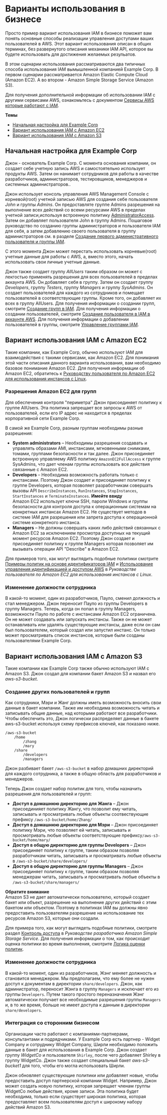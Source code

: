 # Варианты использования в бизнесе<a name="IAM_UseCases"></a>

Просто пример вариант использования IAM в бизнесе поможет вам понять основные способы реализации управления доступами ваших пользователей в AWS\. Этот вариант использования описан в общих терминах, без развернутого описания механики IAM API, которое вы будете использовать для достижения желаемых резульатов\. 

В этом сценарии использования рассматриваются два типичных способа использования IAM вымышленной компанией Example Corp\. В первом сценарии рассматривается Amazon Elastic Compute Cloud \(Amazon EC2\)\. А во втором - Amazon Simple Storage Service \(Amazon S3\)\. 

Для получения дополнительной информации об использовании IAM с другими сервисами AWS, ознакомьтесь с документом [Сервисы AWS которые работают с IAM](reference_aws-services-that-work-with-iam.md)\.

**Темы**
+ [Начальная настройка для Example Corp](#InitSetupExampleCorp_IAM)
+ [Вариант использования IAM с Amazon EC2](#UseCase_EC2)
+ [Вариант использования IAM с Amazon S3](#UseCase_S3)

## Начальная настройка для Example Corp<a name="InitSetupExampleCorp_IAM"></a>

Джон - основатель Example Corp\. С момента основания компании, он создает себе учетную запись AWS и самостоятельно использует продукты AWS\. Затем он нанимает сотрудников для работы в качестве разработчиков, администраторов, тестировщиков, менеджеров и системных администраторов.\. 

Джон использует консоль управления AWS Management Console с корневой(root) учетной записью AWS для создания себе пользователя *John* и группы *Admins*\. Он предоставляте группе Admins разрешения на выполнение всех действий со всеми ресурсами AWS в пределах учетной записи,используя встроенную политику [AdministratorAccess](https://console.aws.amazon.com/iam/home#policies/arn:aws:iam::aws:policy/AdministratorAccess)\. Затем он добавляет пользователя John в группу Admins\. Пошаговое руководство по созданию группы администраторов и пользователя IAM для себя, а затем добавлению своего пользователя в группу администраторов см. в разделе [Создание первого административного пользователя и группы IAM](getting-started_create-admin-group.md)\. 

С этого момента Джон может перестать использовать корневые(root) учетные данные для работы с AWS, а, вместо этого, начать использовать свои личные учетные данные\.

Джон также создает группу *AllUsers* таким образом он может с лекгостью применять разрешения для всех пользователей в пределах аккаунта AWS\. Он добавляет себя в группу\. Затем он создает группу *Developers*, группу *Testers*, группу *Managers* и группу *SysAdmins*\. Он создает пользователей для каждого из сотрудников и помещает пользователей в соответствующие группы\. Кроме того, он добавляет их всех в группу AllUsers\. Для получения информации о создании групп, смотрите [Создание групп в IAM](id_groups_create.md)\. Для получения информации о создании пользователей, смотрите [Создание пользователя в IAM в аккаунте AWS](id_users_create.md)\. Для получения информации о добавлении пользователей в группы, смотрите [Управление группами IAM](id_groups_manage.md)\. 

## Вариант использования IAM с Amazon EC2<a name="UseCase_EC2"></a>

Такие компании, как Example Corp, обычно используют IAM для взаимодействия с такими сервисами, как Amazon EC2\. Для понимания этой части описания данного варианта использования, вам необходимо базовое понимание Amazon EC2\. Для получения информации об Amazon EC2, обратитесь к [Руководству пользователя по Amazon EC2 для использования инстансов с Linux](https://docs.aws.amazon.com/AWSEC2/latest/UserGuide/)\.

### Разрешения Amazon EC2 для групп<a name="EC2_PermissionsGroups"></a>

Для обеспечения контроля "периметра" Джон присоединяет политику к группе AllUsers\. Эта политика запрещает все запросы к AWS от пользователей, если его IP адрес не находится в пределах корпоративной сети Example Corp\.

В самой же Example Corp, разным группам необходимы разные разрешения:
+ **System administrators** – Необходимы разрешения создавать и управлять образами AMI, инстансами, мгновенными снимками, томами, группами безопасности и так далее\. Джон присоединяет встроенную управляему AWS политику `AmazonEC2FullAccess` к группе SysAdmins, что дает членам группы использовать все действия связанные с Amazon EC2\.
+ **Developers** – Необходима возможность работать только с инстансами\. Поэтому Джон создает и присоединяет политику к группе Developers, которая позволяет разработчикам совершать вызовы API `DescribeInstances`, `RunInstances`, `StopInstances`, `StartInstances` и `TerminateInstances`\. 
**Имейте ввиду**  
Amazon EC2 использует ключи SSH, пароли Windows и группы безопасности для контроля доступа к операционным системам на конкретных инстансах Amazon EC2\. Не существует методов в системе IAM для разрешения или запрета доступа к операционной системе конкретного инстанса\.
+ **Managers** – Не должны совершать каких либо действий связанных с Amazon EC2 за исключением просмотра доступных на текущий момент ресурсов Amazon EC2\. Поэтому Джон создает и присоединяет политику к группе Managers которая позволяет им вызывать операции API "Describe" в Amazon EC2\.

Для примеров того, как могут выглядить подобные политики смотрите [Примеры политик на основе идентификаторов IAM](access_policies_examples.md) и [Использование управления идентификацией и доступом AWS](https://docs.aws.amazon.com/AWSEC2/latest/UserGuide/index.html?UsingIAM.html) в *Руководстве пользователя по Amazon EC2 для использования инстансов с Linux*\.

### Изменение должности сотрудника<a name="EC2_UserRoleChange"></a>

В какой-то момент, один из разработчиков, Пауло, сменил должность и стал менеджером\. Джон переносит Пауло из группы Developers в группу  Managers\. Теперь, когда он попал в группу Managers, возможности Пауло по работе с инстансами Amazon EC2 ограничена\. Он не может создавать или запускать инстансы\. Также он не может останавливать или удалять существующие инстансы, даже если он сам был пользователем, который создал или запустил инстанс\. Он только может просматривать список инстансов, которые были созданы пользователями Example Corp\.

## Вариант использования IAM с Amazon S3<a name="UseCase_S3"></a>

Такие компании как Example Corp также обычно используют IAM с Amazon S3\. Джон создал для компании бакет Amazon S3 и назвал его *aws\-s3\-bucket*\.

### Создание других пользователей и групп<a name="S3_CreationOtherUsersGroups"></a>

Как сотрудники, Мэри и Жанг должны иметь возможность вносить свои данные в бакет компании\. Также им необходима возможность читать и записывать общие данные, над которыми работают все разработчики\. Чтобы обеспечить это, Джон логически распределяет данные в бакете aws\-s3\-bucket используя схему префиксов ключей, как показано ниже\.

```
/aws-s3-bucket
    /home
        /zhang
        /mary
    /share
        /developers
        /managers
```

Джон разбивает бакет `/aws-s3-bucket` в набор домашних директорий для каждого сотрудника, а также в общую область для разработчиков и менеджеров\.

Теперь Джон создает набор политик для того, чтобы назначить разрешения для пользователей и групп:
+ **Доступ в домашнюю директорию для Жанга** – Джон присоединияет политику Жангу, что позволит ему читать, записывать и просматривать любые объекты соотвествующие префиксу `/aws-s3-bucket/home/Zhang/` 
+ **Доступ в домашнюю директорию для Мэри** – Джон присоединяет политику Мэри, что позволяет ей читать, записывать и просмотривать любые объекты соответствующие префиксу`/aws-s3-bucket/home/mary/`
+ **Доступ в общую директорию для группы Developers** – Джон присоединяет политику к группе, таким образом позволяя разработчикам читать, записывать и просматривать любые объекты в `/aws-s3-bucket/share/developers/`
+ **Доступ в общую директорию для группы Managers** – Джон присоединяет политику к группе, таким образом позволяя менеджерам читать, записывать и просматривать любые объекты в `/aws-s3-bucket/share/managers/`

**Обратите внимание**  
Amazon S3 не дает автоматически пользователю, который создает бакет или объект, разрешение на выполнение других действий с этим бакетом или объектом\. Поэтому в политиках IAM вы должны явно предоставить пользователям разрешение на использование тех ресурсов Amazon S3, которые они создали\.

Для примера того, как могут выглядеть подобные политики, смотрите раздел [Контроль доступа](https://docs.aws.amazon.com/AmazonS3/latest/dev/UsingAuthAccess.html) в *Руководстве разработчика Amazon Simple Storage Service*\. Для получения информации о том, как происходит оценка политики во время выполнения, смотрите [Логика оценки политик](reference_policies_evaluation-logic.md)\. 

### Изменение должности сотрудника<a name="S3_UserRoleChange"></a>

В какой-то момент, один из разработчиков, Жэнг меняет должность и становится менеджером\. Мы предполагаем, что ему более не нужен доступ к документам в директории `share/developers`\. Джон, как администратор, переносит Жэнга в группу `Managers` и исключает его из группы `Developers`\. Путем такого простого переназначения Жэнг автоматически получает все необходимые разрешения группы `Managers` и, в то же время, больше не имеет доступа к данным в директории `share/developers`\.

### Интеграция со сторонним бизнесом<a name="S3_3rdPartyBusiness"></a>

Организации часто работают с компаниями-партнерами, консультантами и подрядчиками\. У Example Corp есть партнер  - Widget Company и сотруднику Widget Company, Ширли необходимо положить данные в бакет для использования в Example Corp\. Джон создает группу *WidgetCo* и пользователя `Shirley`, после чего добавляет Shirley в группу WidgetCo\. Джон также создает специальный бакет *aws\-s3\-bucket1* для того, чтобы его могла использовать Ширли\.

Джон обновляет существующие политики или добавляет новые, чтобы предоставить доступ партнерской компании Widget\. Например, Джон может создать новую политику, которая запрещает членам группы WidgetCo любые действия, кроме записи\. Эта политика будет необходима, только если существует широкая политика, которая предоставляет всем пользователям доступ к широкому набору действий Amazon S3\.

